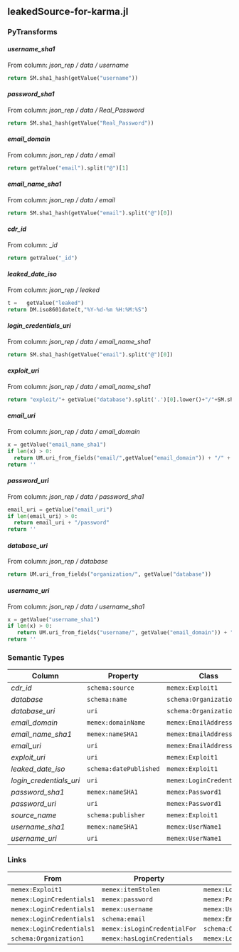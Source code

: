 ## leakedSource-for-karma.jl

### PyTransforms
#### _username_sha1_
From column: _json_rep / data / username_
``` python
return SM.sha1_hash(getValue("username"))
```

#### _password_sha1_
From column: _json_rep / data / Real_Password_
``` python
return SM.sha1_hash(getValue("Real_Password"))
```

#### _email_domain_
From column: _json_rep / data / email_
``` python
return getValue("email").split("@")[1]
```

#### _email_name_sha1_
From column: _json_rep / data / email_
``` python
return SM.sha1_hash(getValue("email").split("@")[0])
```

#### _cdr_id_
From column: __id_
``` python
return getValue("_id")
```

#### _leaked_date_iso_
From column: _json_rep / leaked_
``` python
t =   getValue("leaked")
return DM.iso8601date(t,"%Y-%d-%m %H:%M:%S")
```

#### _login_credentials_uri_
From column: _json_rep / data / email_name_sha1_
``` python
return SM.sha1_hash(getValue("email").split("@")[0])
```

#### _exploit_uri_
From column: _json_rep / data / email_name_sha1_
``` python
return "exploit/"+ getValue("database").split('.')[0].lower()+"/"+SM.sha1_hash(getValue("email").split("@")[0])
```

#### _email_uri_
From column: _json_rep / data / email_domain_
``` python
x = getValue("email_name_sha1")
if len(x) > 0:
  return UM.uri_from_fields("email/",getValue("email_domain")) + "/" + x
return ''
```

#### _password_uri_
From column: _json_rep / data / password_sha1_
``` python
email_uri = getValue("email_uri")
if len(email_uri) > 0:
  return email_uri + "/password"
return ''
```

#### _database_uri_
From column: _json_rep / database_
``` python
return UM.uri_from_fields("organization/", getValue("database"))
```

#### _username_uri_
From column: _json_rep / data / username_sha1_
``` python
x = getValue("username_sha1")
if len(x) > 0:
   return UM.uri_from_fields("username/", getValue("email_domain")) + "/" + x
return ''
```


### Semantic Types
| Column | Property | Class |
|  ----- | -------- | ----- |
| _cdr_id_ | `schema:source` | `memex:Exploit1`|
| _database_ | `schema:name` | `schema:Organization1`|
| _database_uri_ | `uri` | `schema:Organization1`|
| _email_domain_ | `memex:domainName` | `memex:EmailAddress1`|
| _email_name_sha1_ | `memex:nameSHA1` | `memex:EmailAddress1`|
| _email_uri_ | `uri` | `memex:EmailAddress1`|
| _exploit_uri_ | `uri` | `memex:Exploit1`|
| _leaked_date_iso_ | `schema:datePublished` | `memex:Exploit1`|
| _login_credentials_uri_ | `uri` | `memex:LoginCredentials1`|
| _password_sha1_ | `memex:nameSHA1` | `memex:Password1`|
| _password_uri_ | `uri` | `memex:Password1`|
| _source_name_ | `schema:publisher` | `memex:Exploit1`|
| _username_sha1_ | `memex:nameSHA1` | `memex:UserName1`|
| _username_uri_ | `uri` | `memex:UserName1`|


### Links
| From | Property | To |
|  --- | -------- | ---|
| `memex:Exploit1` | `memex:itemStolen` | `memex:LoginCredentials1`|
| `memex:LoginCredentials1` | `memex:password` | `memex:Password1`|
| `memex:LoginCredentials1` | `memex:username` | `memex:UserName1`|
| `memex:LoginCredentials1` | `schema:email` | `memex:EmailAddress1`|
| `memex:LoginCredentials1` | `memex:isLoginCredentialFor` | `schema:Organization1`|
| `schema:Organization1` | `memex:hasLoginCredentials` | `memex:LoginCredentials1`|
